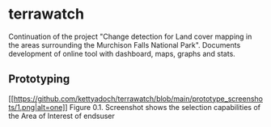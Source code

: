 # terrawatch
Continuation of the project "Change detection for Land cover mapping in the areas surrounding the Murchison Falls National Park". Documents development of online tool with dashboard, maps, graphs and stats.
## Prototyping
[[https://github.com/kettyadoch/terrawatch/blob/main/prototype_screenshots/1.png|alt=one]]
        Figure 0.1. Screenshot shows the selection capabilities of the Area of Interest of endsuser 

